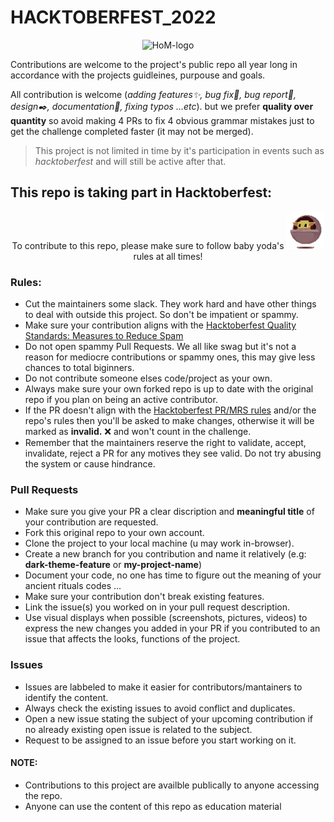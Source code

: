 # HACKTOBERFEST_2022

<p align="center">
  <img src="https://www.pixenli.com/image/m9vXn--n" alt="HoM-logo" width="200">
</p>

Contributions are welcome to the project's public repo all year long in accordance with the projects guidleines, purpouse and goals.



All contribution is welcome (_adding features✨, bug fix🔧, bug report🐛, design✒️, documentation📝, fixing typos ...etc_). but we prefer **quality over quantity** so avoid making 4 PRs to fix 4 obvious grammar mistakes just to get the challenge completed faster (it may not be merged).

> This project is not limited in time by it's participation in events such as *hacktoberfest* and will still be active after that.

## This repo is taking part in Hacktoberfest:

<p align="center">To contribute to this repo, please make sure to follow baby yoda's <img src="https://raw.githubusercontent.com/IndigoWizard/Baby-Yoda-on-a-Trip/main/BabyYodaSprite.gif" alt="grogu" width="60">rules at all times!
</p>

### Rules:
- Cut the maintainers some slack. They work hard and have other things to deal with outside this project. So don't be impatient or spammy.
- Make sure your contribution aligns with the [Hacktoberfest Quality Standards: Measures to Reduce Spam](https://hacktoberfest.com/participation/#spam)
- Do not open spammy Pull Requests. We all like swag but it's not a reason for mediocre contributions or spammy ones, this may give less chances to total biginners.
- Do not contribute someone elses code/project as your own.
- Always make sure your own forked repo is up to date with the original repo if you plan on being an active contributor.
- If the PR doesn't align with the [Hacktoberfest PR/MRS rules](https://hacktoberfest.com/participation/#pr-mr-details) and/or the repo's rules then you'll be asked to make changes, otherwise it will be marked as **invalid.** :x: and won't count in the challenge.
- Remember that the maintainers reserve the right to validate, accept, invalidate, reject a PR for any motives they see valid. Do not try abusing the system or cause hindrance.


### Pull Requests
- Make sure you give your PR a clear discription and **meaningful title** of your contribution are requested.
- Fork this original repo to your own account.
- Clone the project to your local machine (u may work in-browser).
- Create a new branch for you contribution and name it relatively (e.g: **dark-theme-feature** or **my-project-name**)
- Document your code, no one has time to figure out the meaning of your ancient rituals codes ...
- Make sure your contribution don't break existing features.
- Link the issue(s) you worked on in your pull request description.
- Use visual displays when possible (screenshots, pictures, videos) to express the new changes you added in your PR if you contributed to an issue that affects the looks, functions of the project.

### Issues
- Issues are labbeled to make it easier for contributors/mantainers to identify the content.
- Always check the existing issues to avoid conflict and duplicates.
- Open a new issue stating the subject of your upcoming contribution if no already existing open issue is related to the subject.
- Request to be assigned to an issue before you start working on it.


#### NOTE:
- Contributions to this project are availble publically to anyone accessing the repo.
- Anyone can use the content of this repo as education material

